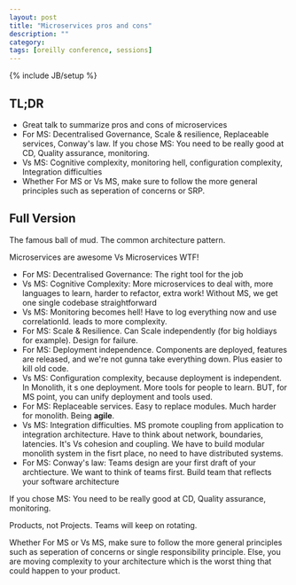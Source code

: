 ```yaml
---
layout: post
title: "Microservices pros and cons"
description: ""
category: 
tags: [oreilly conference, sessions]
---
```

{% include JB/setup %}

## TL;DR

- Great talk to summarize pros and cons of microservices
- For MS: Decentralised Governance, Scale & resilience, Replaceable services, Conway's law. If you chose MS: You need to be really good at CD, Quality assurance, monitoring. 
- Vs MS: Cognitive complexity, monitoring hell, configuration complexity, Integration difficulties
- Whether For MS or Vs MS, make sure to follow the more general principles such as seperation of concerns or SRP.

## Full Version

The famous ball of mud. The common architecture pattern.

Microservices are awesome Vs Microservices WTF! 

- For MS: Decentralised Governance: The right tool for the job
- Vs MS: Cognitive Complexity: More microservices to deal with, more languages to learn, harder to refactor, extra work! Without MS, we get one single codebase straightforward
- Vs MS: Monitoring becomes hell! Have to log everything now and use correlationId. leads to more complexity. 
- For MS: Scale & Resilience. Can Scale independently (for big holdiays for example). Design for failure.
- For MS: Deployment independence. Components are deployed, features are released, and we're not gunna take everything down. Plus easier to kill old code.
- Vs MS: Configuration complexity, because deployment is independent. In Monolith, it s one deployment. More tools for people to learn. BUT, for MS point, you can unify deployment and tools used. 
- For MS: Replaceable services. Easy to replace modules. Much harder for monolith. Being **agile**.
- Vs MS: Integration difficulties. MS promote coupling from application to integration architecture. Have to think about network, boundaries, latencies. It's Vs cohesion and coupling. We have to build modular monolith system in the fisrt place, no need to have distributed systems. 
- For MS: Conway's law: Teams design are your first draft of your archtiecture. We want to think of teams first. Build team that reflects your software architecture

If you chose MS: You need to be really good at CD, Quality assurance, monitoring. 

Products, not Projects. Teams will keep on rotating. 

Whether For MS or Vs MS, make sure to follow the more general principles such as seperation of concerns or single responsibility principle. Else, you are moving complexity to your architecture which is the worst thing that could happen to your product. 